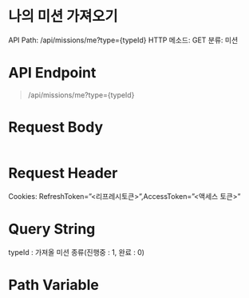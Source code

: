 # 나의 미션 가져오기

API Path: /api/missions/me?type={typeId}
HTTP 메소드: GET
분류: 미션

# API Endpoint

> /api/missions/me?type={typeId}
> 

# Request Body

```sql

```

# Request Header

Cookies: RefreshToken=”<리프레시토큰>”,AccessToken=”<액세스 토큰>”

# Query String

typeId : 가져올 미션 종류(진행중 : 1, 완료 : 0)

# Path Variable